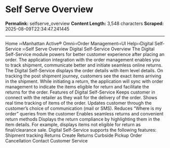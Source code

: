 # Self Serve Overview

**Permalink:** selfserve_overview
**Content Length:** 3,548 characters
**Scraped:** 2025-08-09T22:34:47.241445

---

Home &rsaquo;&rsaquo;Manhattan Active® Omni&rsaquo;&rsaquo;Order Management&rsaquo;&rsaquo;UI Help&rsaquo;&rsaquo;Digital Self-Service ››Self Serve Overview Digital Self-Service Overview The Digital Self-Service module powers for better customer experience after placing an order. The application integration with the order management enables you to track shipment, communicate better and initiate seamless online returns. The Digital Self-Service&nbsp;displays the order details with item level details. On tracking the post shipment journey, customers see the exact items arriving in the shipment. While initiating a return, the application will sync with order management to indicate the items eligible for return and facilitate the returns for the order. Features of Digital Self-Service Keeps customer&nbsp;in connect with the retailer as they wait for the delivery of the order. Shows real time tracking of items of the order. Updates customer through the customer&rsquo;s choice of communication (mail or SMS). Reduces&nbsp;&ldquo;Where is my order&rdquo; queries from the customer Enables seamless returns and convenient return methods Displays the return compliance by highlighting them in the item details. For example, displays items not eligible for return as final/clearance sale. Digital Self-Service&nbsp;supports the following features: Shipment tracking Returns Create Returns Curbside Pickup Order Cancellation Contact Customer Service &nbsp;